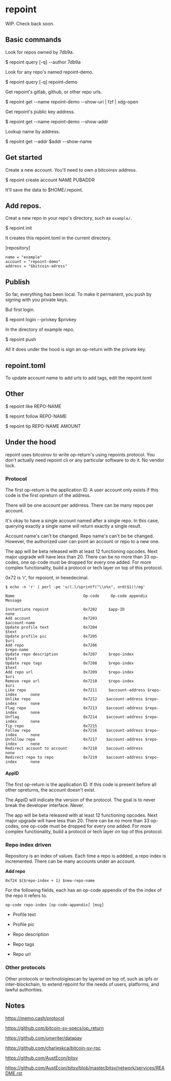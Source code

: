 # repoint

WIP. Check back soon.

## Basic commands

Look for repos owned by 7db9a.

$ repoint query [-q] --author 7db9a

Look for any repo's named repoint-demo.

$ repoint query [-q] repoint-demo

Get repoint's gitlab, github, or other repo urls.

$ repoint get --name repoint-demo --show-uri | fzf | xdg-open

Get repoint's public key address.

$ repoint get --name repoint-demo --show-addr

Lookup name by address.

$ repoint get --addr $addr --show-name

## Get started

Create a new account. You'll need to own a bitcoinsv address.

$ repoint create account NAME PUBADDR

It'll save the data to $HOME/.repoint.

## Add repos.

Creat a new repo in your repo's directory, such as `example/`.

$ repoint init

It creates this repoint.toml in the current directory.

[repository]
```
name = "example"
account = "repoint-demo"
address = "$bitcoin-adress"
```

## Publish

So far, everything has been local. To make it permanent, you push by signing with you private keys.

But first login.

$ repoint login --privkey $privkey

In the directory of example repo.

$ repoint push

All it does under the hood is sign an op-return with the private key.

## repoint.toml

To update account name to add urls to add tags, edit the repoint.toml

## Other

$ repoint like REPO-NAME

$ repoint follow REPO-NAME

$ repoint tip REPO-NAME AMOUNT

## Under the hood

repoint uses bitcoinsv to write op-return's using repoints protocol. You don't actually need repoint cli or any particular software to do it. No vendor lock.

### Protocol

The first op-return is the application ID. A user account only exists if this code is the first opreturn of the address.

There will be one account per addrress. There can be many repos per account.

It's okay to have a single account named after a single repo. In this case, querying exactly a single name will return exactly a single result.

Account name's can't be changed. Repo name's can't be be changed. However, the authorized user can point an account or repo to a new one.

The app will be beta released with at least 12 functioning opcodes. Next major upgrade will have less than 20. There can be no more than 33 op-codes, one op-code must be dropped for every one added. For more complex functionality, build a protocol or tech layer on top of this protocol.

0x72 is 'r', for repoiont, in hexedecimal.

`$ echo -n 'r' | perl -pe 's/(.)/sprintf("\\x%x", ord($1))/eg'`

```
Name                              Op-code     Op-code appendix                  Message

Instantiate repoint               0x7202     $app-ID                           none
Add account                       0x7203                                       $account-name
Update profile text               0x7204                                       $text
Update profile pic                0x7205                                       $uri
Add repo                          0x7206                                       $repo-name
Update repo description           0x7207     $repo-index                       $text
Update repo tags                  0x7208     $repo-index                       $text
Add repo url                      0x7209     $repo-index                       $uri
Remove repo url                   0x7210     $repo-index                       $uri
Like repo                         0x7211     $account-address $repo-index      none
Unlike repo                       0x7212    $account-address $repo-index      none
Flag repo                         0x7213    $account-address $repo-index      none
Unflag                            0x7214    $account-address $repo-index      none
Tip repo                          0x7215
Follow repo                       0x7216    $account-address $repo-index      none
Unfollow repo                     0x7217    $account-address $repo-index      none
Redirect account to account       0x7218    $account-address                  none
Redirect repo to repo             0x7219    $account-address $repo-index      none
```

#### AppID

The first op-return is the application ID. If this code is present before all other opreturns, the account doesn't exist.

The AppID will indicate the version of the protocol. The goal is to never break the developer interface. Never.

The app will be beta released with at least 12 functioning opcodes. Next major upgrade will have less than 20. There can be no more than 33 op-codes, one op-code must be dropped for every one added. For more complex functionality, build a protocol or tech layer on top of this protocol.

### Repo index driven

Repository is an index of values. Each time a repo is addded, a repo index is incremented. There can be many accounts under an account.

**Add repo**

`0x724 ${$repo-index + 1} $new-repo-name`

For the following fields, each has an op-code appendix of the the index of the repo it refers to.

`op-code repo-index [op-code-appendix] [msg]`

* Profile text

* Profile pic

* Repo description

* Repo tags

* Repo url

### Other protocols

Other protocols or technoloigiescan by layered on top of, such as ipfs or inter-blockchain, to extend repoint for the needs of users, platforms, and lawful authorities.

## Notes

https://memo.cash/protocol

https://github.com/bitcoin-sv-specs/op_return

https://github.com/unwriter/datapay

https://github.com/charleskca/bitcoin-sv-rpc

https://github.com/AustEcon/bitsv

https://github.com/AustEcon/bitsv/blob/master/bitsv/network/services/README.rst
